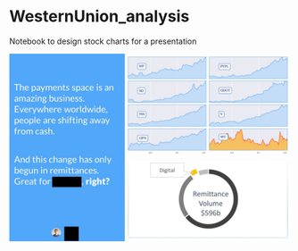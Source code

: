 # WesternUnion_analysis
Notebook to design stock charts for a presentation

![Image of stock charts](https://github.com/geoffyang/WesternUnion_analysis/blob/master/Presentation%20Slide.JPG?raw=true)
